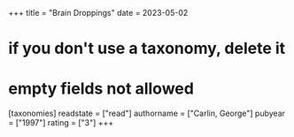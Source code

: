 +++
title = "Brain Droppings"
date = 2023-05-02
# if you don't use a taxonomy, delete it
# empty fields not allowed
[taxonomies]
  readstate = ["read"]
  authorname = ["Carlin, George"]
  pubyear = ["1997"]
  rating = ["3"]
+++

